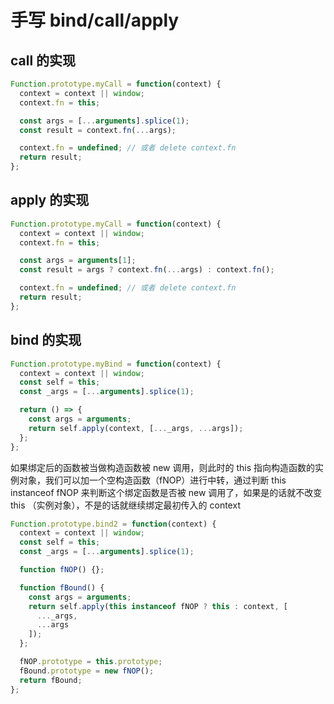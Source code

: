 # 手写 bind/call/apply

## call 的实现

```js
Function.prototype.myCall = function(context) {
  context = context || window;
  context.fn = this;

  const args = [...arguments].splice(1);
  const result = context.fn(...args);

  context.fn = undefined; // 或者 delete context.fn
  return result;
};
```

## apply 的实现

```js
Function.prototype.myCall = function(context) {
  context = context || window;
  context.fn = this;

  const args = arguments[1];
  const result = args ? context.fn(...args) : context.fn();

  context.fn = undefined; // 或者 delete context.fn
  return result;
};
```

## bind 的实现

```js
Function.prototype.myBind = function(context) {
  context = context || window;
  const self = this;
  const _args = [...arguments].splice(1);

  return () => {
    const args = arguments;
    return self.apply(context, [..._args, ...args]);
  };
};
```

如果绑定后的函数被当做构造函数被 new 调用，则此时的 this 指向构造函数的实例对象，我们可以加一个空构造函数（fNOP）进行中转，通过判断 this instanceof fNOP 来判断这个绑定函数是否被 new 调用了，如果是的话就不改变 this （实例对象），不是的话就继续绑定最初传入的 context

```js
Function.prototype.bind2 = function(context) {
  context = context || window;
  const self = this;
  const _args = [...arguments].splice(1);

  function fNOP() {};

  function fBound() {
    const args = arguments;
    return self.apply(this instanceof fNOP ? this : context, [
      ..._args,
      ...args
    ]);
  };

  fNOP.prototype = this.prototype;
  fBound.prototype = new fNOP();
  return fBound;
};
```
